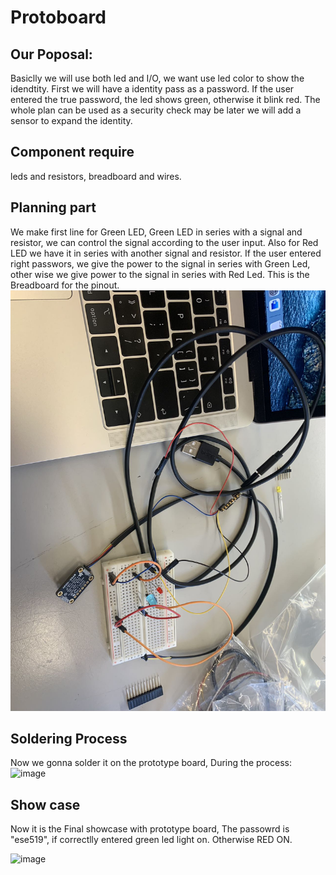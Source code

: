 # Protoboard

## Our Poposal:

Basiclly we will use both led and I/O, we want use led color to show the idendtity.
First we will have a identity pass as a password. 
If the user entered the true password, the led shows green, otherwise it blink red. 
The whole plan can be used as a security check may be later we will add a sensor to expand the identity. 

## Component require

leds and resistors, breadboard and wires.

## Planning part

We make first line for Green LED, Green LED in series with a signal and resistor, we can control the signal according to the user input. Also for Red LED we have it in series with another signal and resistor. If the user entered right passwors, we give the power to the signal in series with Green Led, other wise we give power to the signal in series with Red Led. 
This is the Breadboard for the pinout.
![image](https://github.com/ChiYuan9/ESE5190-Lab2B/blob/main/lab/part10/part10.png)

## Soldering Process

Now we gonna solder it on the prototype board, During the process:
![image](https://github.com/ChiYuan9/ESE5190-Lab2B/blob/main/lab/part10/part10_soldering.gif)

## Show case

Now it is the Final showcase with prototype board, The passowrd is "ese519", if correctlly entered green led light on. Otherwise RED ON.

![image](https://github.com/ChiYuan9/ESE5190-Lab2B/blob/main/lab/part10/part10_function.gif)
